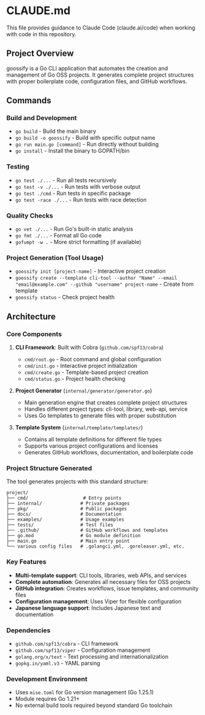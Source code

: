 # CLAUDE.md

This file provides guidance to Claude Code (claude.ai/code) when working with code in this repository.

## Project Overview

goossify is a Go CLI application that automates the creation and management of Go OSS projects. It generates complete project structures with proper boilerplate code, configuration files, and GitHub workflows.

## Commands

### Build and Development
- `go build` - Build the main binary
- `go build -o goossify` - Build with specific output name
- `go run main.go [command]` - Run directly without building
- `go install` - Install the binary to GOPATH/bin

### Testing
- `go test ./...` - Run all tests recursively
- `go test -v ./...` - Run tests with verbose output
- `go test ./cmd` - Run tests in specific package
- `go test -race ./...` - Run tests with race detection

### Quality Checks
- `go vet ./...` - Run Go's built-in static analysis
- `go fmt ./...` - Format all Go code
- `gofumpt -w .` - More strict formatting (if available)

### Project Generation (Tool Usage)
- `goossify init [project-name]` - Interactive project creation
- `goossify create --template cli-tool --author "Name" --email "email@example.com" --github "username" project-name` - Create from template
- `goossify status` - Check project health

## Architecture

### Core Components

1. **CLI Framework**: Built with Cobra (`github.com/spf13/cobra`)
   - `cmd/root.go` - Root command and global configuration
   - `cmd/init.go` - Interactive project initialization
   - `cmd/create.go` - Template-based project creation
   - `cmd/status.go` - Project health checking

2. **Project Generator** (`internal/generator/generator.go`)
   - Main generation engine that creates complete project structures
   - Handles different project types: cli-tool, library, web-api, service
   - Uses Go templates to generate files with proper substitution

3. **Template System** (`internal/template/templates/`)
   - Contains all template definitions for different file types
   - Supports various project configurations and licenses
   - Generates GitHub workflows, documentation, and boilerplate code

### Project Structure Generated
The tool generates projects with this standard structure:
```
project/
├── cmd/                    # Entry points
├── internal/              # Private packages
├── pkg/                   # Public packages
├── docs/                  # Documentation
├── examples/              # Usage examples
├── tests/                 # Test files
├── .github/               # GitHub workflows and templates
├── go.mod                 # Go module definition
├── main.go                # Main entry point
└── various config files   # .golangci.yml, .goreleaser.yml, etc.
```

### Key Features
- **Multi-template support**: CLI tools, libraries, web APIs, and services
- **Complete automation**: Generates all necessary files for OSS projects
- **GitHub integration**: Creates workflows, issue templates, and community files
- **Configuration management**: Uses Viper for flexible configuration
- **Japanese language support**: Includes Japanese text and documentation

### Dependencies
- `github.com/spf13/cobra` - CLI framework
- `github.com/spf13/viper` - Configuration management
- `golang.org/x/text` - Text processing and internationalization
- `gopkg.in/yaml.v3` - YAML parsing

### Development Environment
- Uses `mise.toml` for Go version management (Go 1.25.1)
- Module requires Go 1.21+
- No external build tools required beyond standard Go toolchain